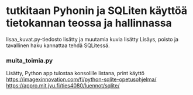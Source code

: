 # tutkitaan Pyhonin ja SQLiten käyttöä tietokannan teossa ja hallinnassa
lisaa_kuvat.py-tiedosto lisätty ja muutamia kuvia lisätty
Lisäys, poisto ja tavallinen haku kannattaa tehdä SQLitessä. 

### muita_toimia.py
Lisätty, Python app tulostaa konsolille listana, print käyttö 
https://imagexinnovation.com/fi/python-sqlite-opetusohjelma/
https://appro.mit.jyu.fi/ties4080/luennot/sqlite/